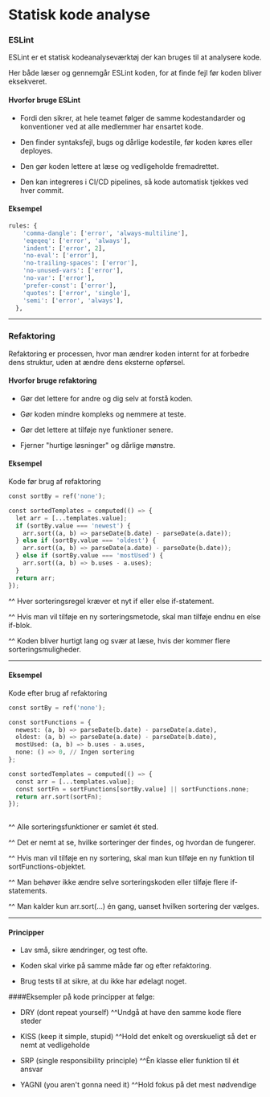 # Statisk kode analyse

### ESLint
 ESLint er et statisk kodeanalyseværktøj der kan bruges til at analysere kode. 
 
 Her både læser og gennemgår ESLint koden,  for at finde fejl før koden bliver eksekveret.

#### Hvorfor bruge ESLint
- Fordi den sikrer, at hele teamet følger de samme kodestandarder og konventioner ved at alle medlemmer har ensartet kode.

- Den finder syntaksfejl, bugs og dårlige kodestile, før koden køres eller deployes.

- Den gør koden lettere at læse og vedligeholde fremadrettet.

- Den kan integreres i CI/CD pipelines, så kode automatisk tjekkes ved hver commit.


#### Eksempel
```python
rules: {
    'comma-dangle': ['error', 'always-multiline'],
    'eqeqeq': ['error', 'always'],
    'indent': ['error', 2],
    'no-eval': ['error'],
    'no-trailing-spaces': ['error'],
    'no-unused-vars': ['error'],
    'no-var': ['error'],
    'prefer-const': ['error'],
    'quotes': ['error', 'single'],
    'semi': ['error', 'always'],
  },
```

---------------------------------

### Refaktoring
Refaktoring er processen, hvor man ændrer koden internt for at forbedre dens struktur, uden at ændre dens eksterne opførsel. 

#### Hvorfor bruge refaktoring
- Gør det lettere for andre og dig selv at forstå koden.

- Gør koden mindre kompleks og nemmere at teste.

- Gør det lettere at tilføje nye funktioner senere.

- Fjerner "hurtige løsninger" og dårlige mønstre.

#### Eksempel

Kode før brug af refaktoring
```python
const sortBy = ref('none');

const sortedTemplates = computed(() => {
  let arr = [...templates.value];
  if (sortBy.value === 'newest') {
    arr.sort((a, b) => parseDate(b.date) - parseDate(a.date));
  } else if (sortBy.value === 'oldest') {
    arr.sort((a, b) => parseDate(a.date) - parseDate(b.date));
  } else if (sortBy.value === 'mostUsed') {
    arr.sort((a, b) => b.uses - a.uses);
  }
  return arr;
});

```
^^ Hver sorteringsregel kræver et nyt if eller else if-statement.

^^ Hvis man vil tilføje en ny sorteringsmetode, skal man tilføje endnu en else if-blok.

^^ Koden bliver hurtigt lang og svær at læse, hvis der kommer flere sorteringsmuligheder.

----------------------------------------
#### Eksempel

Kode efter brug af refaktoring
```python
const sortBy = ref('none');

const sortFunctions = {
  newest: (a, b) => parseDate(b.date) - parseDate(a.date),
  oldest: (a, b) => parseDate(a.date) - parseDate(b.date),
  mostUsed: (a, b) => b.uses - a.uses,
  none: () => 0, // Ingen sortering
};

const sortedTemplates = computed(() => {
  const arr = [...templates.value];
  const sortFn = sortFunctions[sortBy.value] || sortFunctions.none;
  return arr.sort(sortFn);
});
 
```
^^ Alle sorteringsfunktioner er samlet ét sted.

^^ Det er nemt at se, hvilke sorteringer der findes, og hvordan de fungerer.

^^ Hvis man vil tilføje en ny sortering, skal man kun tilføje en ny funktion til sortFunctions-objektet.

^^ Man behøver ikke ændre selve sorteringskoden eller tilføje flere if-statements.

^^ Man kalder kun arr.sort(...) én gang, uanset hvilken sortering der vælges.


------------------------------------
#### Principper
- Lav små, sikre ændringer, og test ofte.

- Koden skal virke på samme måde før og efter refaktoring.

- Brug tests til at sikre, at du ikke har ødelagt noget.

####Eksempler på kode principper at følge:
- DRY (dont repeat yourself)
^^Undgå at have den samme kode flere steder

- KISS (keep it simple, stupid)
^^Hold det enkelt og overskueligt så det er nemt at vedligeholde

- SRP (single responsibility principle)
^^Èn klasse eller funktion til ét ansvar

- YAGNI (you aren't gonna need it)
^^Hold fokus på det mest nødvendige


